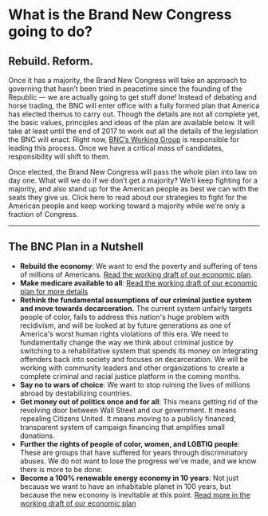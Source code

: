 # What is the Brand New Congress going to do?
## Rebuild. Reform.

Once it has a majority, the Brand New Congress will take an approach to governing that hasn’t been tried in peacetime since the founding of the Republic — we are actually going to get stuff done! Instead of debating and horse trading, the BNC will enter office with a fully formed plan that America has elected themus to carry out. Though the details are not all complete yet, the basic values, principles and ideas of the plan are available below. It will take at least until the end of 2017 to work out all the details of the legislation the BNC will enact. Right now, [BNC’s Working Group]("https://wiki.brandnewcongress.org/index.php?title=Our_Team-Based_Organization") is responsible for leading this process. Once we have a critical mass of candidates, responsibility will shift to them.

Once elected, the Brand New Congress will pass the whole plan into law on day one. What will we do if we don’t get a majority? We’ll keep fighting for a majority, and also stand up for the American people as best we can with the seats they give us. Click here to read about our strategies to fight for the American people and keep working toward a majority while we’re only a fraction of Congress.

------
## The BNC Plan in a Nutshell
* **Rebuild the economy**: We want to end the poverty and suffering of tens of millions of Americans. [Read the working draft of our economic plan](https://docs.google.com/document/d/1sCFs5hqitbXBBqXxU6NULDyvydXqm-ALOqW21dv9P9k/edit?usp=sharing).
* **Make medicare available to all**: [Read the working draft of our economic plan for more details](https://docs.google.com/document/d/1sCFs5hqitbXBBqXxU6NULDyvydXqm-ALOqW21dv9P9k/edit?usp=sharing)
* **Rethink the fundamental assumptions of our criminal justice system and move towards decarceration.** The current system unfairly targets people of color, fails to address this nation's huge problem with recidivism, and will be looked at by future generations as one of America's worst human rights violations of this era. We need to fundamentally change the way we think about criminal justice by switching to a rehabilitative system that spends its money on integrating offenders back into society and focuses on decarceration. We will be working with community leaders and other organizations to create a complete criminal and racial justice platform in the coming months.
* **Say no to wars of choice**: We want to stop ruining the lives of millions abroad by destabilizing countries.
* **Get money out of politics once and for all**: This means getting rid of the revolving door between Wall Street and our government. It means repealing Citizens United. It means moving to a publicly financed, transparent system of campaign financing that amplifies small donations.
* **Further the rights of people of color, women, and LGBTIQ people**: These are groups that have suffered for years through discriminatory abuses. We do not want to lose the progress we've made, and we know there is more to be done.
* **Become a 100% renewable energy economy in 10 years**: Not just because we want to have an inhabitable planet in 100 years, but because the new economy is inevitable at this point. [Read more in the working draft of our economic plan](https://docs.google.com/document/d/1sCFs5hqitbXBBqXxU6NULDyvydXqm-ALOqW21dv9P9k/edit?usp=sharing)
